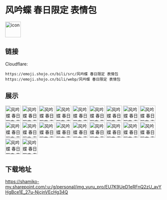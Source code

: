 # 风吟蝶 春日限定 表情包
<img src="https://emoji.shojo.cn/bili/src/风吟蝶 春日限定 表情包/icon.png" width="50" height="50" alt="icon">

## 链接
Cloudflare:
```
https://emoji.shojo.cn/bili/src/风吟蝶 春日限定 表情包
https://emoji.shojo.cn/bili/webp/风吟蝶 春日限定 表情包
```
## 展示
<img src="https://emoji.shojo.cn/bili/src/风吟蝶 春日限定 表情包/风吟蝶 春日限定 表情包-黑线.png" width="50" height="50" alt="风吟蝶 春日限定 表情包-黑线">
<img src="https://emoji.shojo.cn/bili/src/风吟蝶 春日限定 表情包/风吟蝶 春日限定 表情包-发呆.png" width="50" height="50" alt="风吟蝶 春日限定 表情包-发呆">
<img src="https://emoji.shojo.cn/bili/src/风吟蝶 春日限定 表情包/风吟蝶 春日限定 表情包-大哭.png" width="50" height="50" alt="风吟蝶 春日限定 表情包-大哭">
<img src="https://emoji.shojo.cn/bili/src/风吟蝶 春日限定 表情包/风吟蝶 春日限定 表情包-生气.png" width="50" height="50" alt="风吟蝶 春日限定 表情包-生气">
<img src="https://emoji.shojo.cn/bili/src/风吟蝶 春日限定 表情包/风吟蝶 春日限定 表情包-亲亲.png" width="50" height="50" alt="风吟蝶 春日限定 表情包-亲亲">
<img src="https://emoji.shojo.cn/bili/src/风吟蝶 春日限定 表情包/风吟蝶 春日限定 表情包-抱抱.png" width="50" height="50" alt="风吟蝶 春日限定 表情包-抱抱">
<img src="https://emoji.shojo.cn/bili/src/风吟蝶 春日限定 表情包/风吟蝶 春日限定 表情包-嘲笑.png" width="50" height="50" alt="风吟蝶 春日限定 表情包-嘲笑">
<img src="https://emoji.shojo.cn/bili/src/风吟蝶 春日限定 表情包/风吟蝶 春日限定 表情包-遭了.png" width="50" height="50" alt="风吟蝶 春日限定 表情包-遭了">
<img src="https://emoji.shojo.cn/bili/src/风吟蝶 春日限定 表情包/风吟蝶 春日限定 表情包-逃跑.png" width="50" height="50" alt="风吟蝶 春日限定 表情包-逃跑">
<img src="https://emoji.shojo.cn/bili/src/风吟蝶 春日限定 表情包/风吟蝶 春日限定 表情包-纠结.png" width="50" height="50" alt="风吟蝶 春日限定 表情包-纠结">
<img src="https://emoji.shojo.cn/bili/src/风吟蝶 春日限定 表情包/风吟蝶 春日限定 表情包-蝴蝶.png" width="50" height="50" alt="风吟蝶 春日限定 表情包-蝴蝶">
<img src="https://emoji.shojo.cn/bili/src/风吟蝶 春日限定 表情包/风吟蝶 春日限定 表情包-困了.png" width="50" height="50" alt="风吟蝶 春日限定 表情包-困了">
<img src="https://emoji.shojo.cn/bili/src/风吟蝶 春日限定 表情包/风吟蝶 春日限定 表情包-流泪.png" width="50" height="50" alt="风吟蝶 春日限定 表情包-流泪">
<img src="https://emoji.shojo.cn/bili/src/风吟蝶 春日限定 表情包/风吟蝶 春日限定 表情包-尴尬.png" width="50" height="50" alt="风吟蝶 春日限定 表情包-尴尬">
<img src="https://emoji.shojo.cn/bili/src/风吟蝶 春日限定 表情包/风吟蝶 春日限定 表情包-花环.png" width="50" height="50" alt="风吟蝶 春日限定 表情包-花环">
<img src="https://emoji.shojo.cn/bili/src/风吟蝶 春日限定 表情包/风吟蝶 春日限定 表情包-无语.png" width="50" height="50" alt="风吟蝶 春日限定 表情包-无语">
<img src="https://emoji.shojo.cn/bili/src/风吟蝶 春日限定 表情包/风吟蝶 春日限定 表情包-脸红.png" width="50" height="50" alt="风吟蝶 春日限定 表情包-脸红">
<img src="https://emoji.shojo.cn/bili/src/风吟蝶 春日限定 表情包/风吟蝶 春日限定 表情包-暴怒.png" width="50" height="50" alt="风吟蝶 春日限定 表情包-暴怒">
<img src="https://emoji.shojo.cn/bili/src/风吟蝶 春日限定 表情包/风吟蝶 春日限定 表情包-震惊.png" width="50" height="50" alt="风吟蝶 春日限定 表情包-震惊">
<img src="https://emoji.shojo.cn/bili/src/风吟蝶 春日限定 表情包/风吟蝶 春日限定 表情包-闻花.png" width="50" height="50" alt="风吟蝶 春日限定 表情包-闻花">

## 下载地址

https://shamiko-my.sharepoint.com/:u:/g/personal/img_yuru_pro/EU7K9UeD1eRFnQ2zU_avYHgBce1E_27u-NjcjnVEcHg34Q